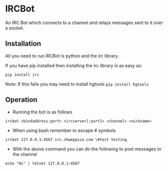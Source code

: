IRCBot
======

An IRC Bot which connects to a channel and relays messages sent to it over a socket.

Installation
------------

All you need to run IRCBot is python and the irc library.

If you have pip installed then installing the irc library is as easy as:

`pip install irc`

Note: If this fails you may need to install hgtools
`pip install hgtools`

Operation
---------

  * Running the bot is as follows

`ircbot <bindaddress:port> <ircserver[:port]> <channel> <nickname>`

  * When using bash remember to escape # symbols

`ircbot 127.0.0.1:4567 irc.shweppsie.com \#test testing`

  * With the above command you can do the following to post messages to the channel

`echo "Hi" | telnet 127.0.0.1:4567`
